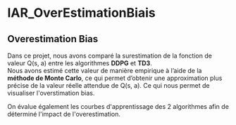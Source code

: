 # IAR_OverEstimationBiais

## Overestimation Bias

Dans ce projet, nous avons comparé la surestimation de la fonction de valeur Q(s, a) entre les algorithmes **DDPG** et **TD3**.  
Nous avons estimé cette valeur de manière empirique à l’aide de la **méthode de Monte Carlo**, ce qui permet d’obtenir une approximation plus précise de la valeur réelle attendue de Q(s, a). 
Ce qui nous permet de visualiser l'overstimation bias.

On évalue également les courbes d'apprentissage des 2 algorithmes afin de déterminé l'impact de l'overestimation.

